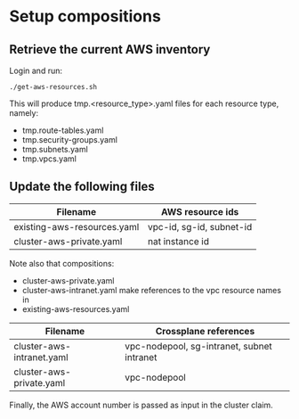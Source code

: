 # Setup compositions

## Retrieve the current AWS inventory

Login and run:
```
./get-aws-resources.sh
```
This will produce tmp.<resource_type>.yaml files for each resource type, namely:
- tmp.route-tables.yaml
- tmp.security-groups.yaml
- tmp.subnets.yaml
- tmp.vpcs.yaml

## Update the following files

| Filename                    | AWS resource ids            |
| --------------------------- | --------------------------- |
| existing-aws-resources.yaml | vpc-id, sg-id, subnet-id    |
| cluster-aws-private.yaml    | nat instance id             |

Note also that compositions:
- cluster-aws-private.yaml
- cluster-aws-intranet.yaml
make references to the vpc resource names in 
- existing-aws-resources.yaml

| Filename                    | Crossplane references                      |
| --------------------------- | ------------------------------------------ |
| cluster-aws-intranet.yaml   | vpc-nodepool, sg-intranet, subnet intranet |
| cluster-aws-private.yaml    | vpc-nodepool                               |

Finally, the AWS account number is passed as input in the cluster claim.
